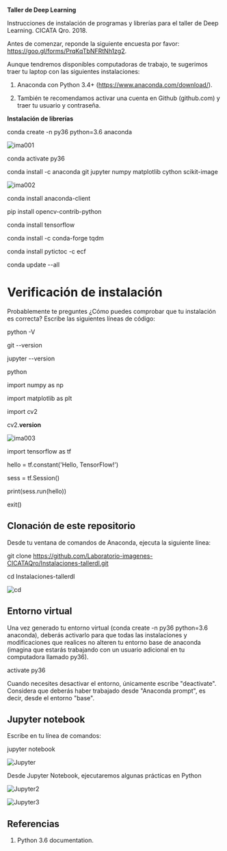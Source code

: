 __Taller de Deep Learning__

Instrucciones de instalación de programas y librerías para el taller de Deep Learning. CICATA Qro. 2018.


Antes de comenzar, reponde la siguiente encuesta por favor: https://goo.gl/forms/PrqKqTbNFRtNh1zg2.



Aunque tendremos disponibles computadoras de trabajo, te sugerimos traer tu laptop con las siguientes instalaciones:

1) Anaconda con Python 3.4+ (https://www.anaconda.com/download/).

2) También te recomendamos activar una cuenta en Github (github.com) y traer tu usuario y contraseña.



__Instalación de librerías__

conda create -n py36 python=3.6 anaconda

![ima001](https://docs.google.com/drawings/d/e/2PACX-1vTbUqswknPfLuDOWezlqqNNuhZ2hwlSGkxnh-pSieYD3sa_Uh-Yr5-Wq6WVDsJkCGcjHjoaHsw-JsW2/pub?w=753&h=216)

conda activate py36

conda install -c anaconda git jupyter numpy matplotlib cython scikit-image

![ima002](https://docs.google.com/drawings/d/e/2PACX-1vQS5Z2_WR9oDPHOz5g5f0bHot8UpA6meyWwU20HxxsC-h3dDxY4N-o8jRdYI1i8VAbyrThnMMmpwnFx/pub?w=1012&h=307)

conda install anaconda-client

pip install opencv-contrib-python

conda install tensorflow 

conda install -c conda-forge tqdm

conda install pytictoc -c ecf

conda update --all


# Verificación de instalación

Probablemente te preguntes ¿Cómo puedes comprobar que tu instalación es correcta? Escribe las siguientes líneas de código:

python -V

git --version

jupyter --version

python

import numpy as np

import matplotlib as plt

import cv2

cv2.__version__

![ima003](https://docs.google.com/drawings/d/e/2PACX-1vSeZYvCdT1r0aTybL4pf_IA1frawKi_94KIVfjzFdAoDA4LfHr4vXD2VqHjT0aT1yzWhV9jS2rtE45X/pub?w=1362&h=549)

import tensorflow as tf

hello = tf.constant('Hello, TensorFlow!')

sess = tf.Session()

print(sess.run(hello))

exit()


## Clonación de este repositorio

Desde tu ventana de comandos de Anaconda, ejecuta la siguiente línea:

git clone https://github.com/Laboratorio-imagenes-CICATAQro/Instalaciones-tallerdl.git

cd Instalaciones-tallerdl

![cd](https://docs.google.com/drawings/d/e/2PACX-1vROKmNJ80Rpu6_QtJnSLett-or3dWASUnUZyzi6NaHVciiwOcIy-AkujKJx1DgKizZVWnRx6JtDPAS7/pub?w=933&h=380)



## Entorno virtual

Una vez generado tu entorno virtual (conda create -n py36 python=3.6 anaconda), deberás activarlo para que todas las instalaciones y modificaciones que realices no alteren tu entorno base de anaconda (imagina que estarás trabajando con un usuario adicional en tu computadora llamado py36).

activate py36

Cuando necesites desactivar el entorno, únicamente escribe "deactivate". Considera que deberás haber trabajado desde "Anaconda prompt", es decir, desde el entorno "base".


## Jupyter notebook

Escribe en tu línea de comandos: 

jupyter notebook

![Jupyter](https://docs.google.com/drawings/d/e/2PACX-1vS8k7jfRjA8eNm0iwOlIgyTjQto66Rm4nUM4lrLJUtFeEeLpvTPVqfO4BrNy1r0fNez5-u3Qc1Fug8F/pub?w=957&h=540)

Desde Jupyter Notebook, ejecutaremos algunas prácticas en Python

![Jupyter2](https://docs.google.com/drawings/d/e/2PACX-1vRXxxFsOCAEPAyk1ZIx1Xhz72aQEYnlrebVRZrf7n3ZNat_07EM3r_EfCzCqNnUVMpg8oiYp50QFhhl/pub?w=1040&h=377)

![Jupyter3](https://docs.google.com/drawings/d/e/2PACX-1vSjzhLZYMmdA5lQy2PZrRkNUVmjIAyQp8DgzQzwg_aVGqA6CWSJGxmxiHoNSGboxbw0mM3_x_RuwPi-/pub?w=957&h=446)


## Referencias

1. Python 3.6 documentation.

